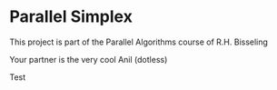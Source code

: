 # Parallel Simplex

This project is part of the Parallel Algorithms course of R.H. Bisseling

Your partner is the very cool Anil (dotless)

Test
